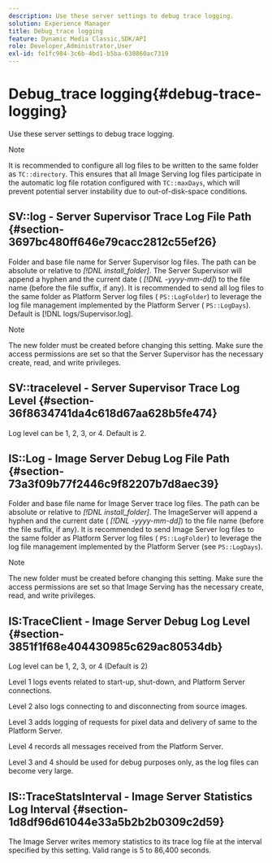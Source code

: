 ```yaml
---
description: Use these server settings to debug trace logging.
solution: Experience Manager
title: Debug_trace logging
feature: Dynamic Media Classic,SDK/API
role: Developer,Administrator,User
exl-id: fe1fc984-3c6b-4bd1-b5ba-630860ac7319
---
```

# Debug_trace logging{#debug-trace-logging}

Use these server settings to debug trace logging.

>[!NOTE]
>
>It is recommended to configure all log files to be written to the same folder as `TC::directory`. This ensures that all Image Serving log files participate in the automatic log file rotation configured with `TC::maxDays`, which will prevent potential server instability due to out-of-disk-space conditions.

## SV::log - Server Supervisor Trace Log File Path {#section-3697bc480ff646e79cacc2812c55ef26}

Folder and base file name for Server Supervisor log files. The path can be absolute or relative to *[!DNL install_folder]*. The Server Supervisor will append a hyphen and the current date ( *[!DNL -yyyy-mm-dd]*) to the file name (before the file suffix, if any). It is recommended to send all log files to the same folder as Platform Server log files ( `PS::LogFolder`) to leverage the log file management implemented by the Platform Server ( `PS::LogDays`). Default is [!DNL logs/Supervisor.log].

>[!NOTE]
>
>The new folder must be created before changing this setting. Make sure the access permissions are set so that the Server Supervisor has the necessary create, read, and write privileges.

## SV::tracelevel - Server Supervisor Trace Log Level {#section-36f8634741da4c618d67aa628b5fe474}

Log level can be 1, 2, 3, or 4. Default is 2.

## IS::Log - Image Server Debug Log File Path {#section-73a3f09b77f2446c9f82207b7d8aec39}

Folder and base file name for Image Server trace log files. The path can be absolute or relative to *[!DNL install_folder]*. The ImageServer will append a hyphen and the current date ( *[!DNL -yyyy-mm-dd]*) to the file name (before the file suffix, if any). It is recommended to send Image Server log files to the same folder as Platform Server log files ( `PS::LogFolder`) to leverage the log file management implemented by the Platform Server (see `PS::LogDays`).

>[!NOTE]
>
>The new folder must be created before changing this setting. Make sure the access permissions are set so that Image Serving has the necessary create, read, and write privileges.

## IS:TraceClient - Image Server Debug Log Level {#section-3851f1f68e404430985c629ac80534db}

Log level can be 1, 2, 3, or 4 (Default is 2)

Level 1 logs events related to start-up, shut-down, and Platform Server connections.

Level 2 also logs connecting to and disconnecting from source images.

Level 3 adds logging of requests for pixel data and delivery of same to the Platform Server.

Level 4 records all messages received from the Platform Server.

Level 3 and 4 should be used for debug purposes only, as the log files can become very large.

## IS::TraceStatsInterval - Image Server Statistics Log Interval {#section-1d8df96d61044e33a5b2b2b0309c2d59}

The Image Server writes memory statistics to its trace log file at the interval specified by this setting. Valid range is 5 to 86,400 seconds.
